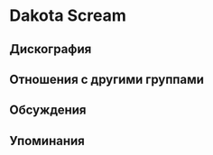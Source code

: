 # Dakota Scream



## Дискография


## Отношения с другими группами


## Обсуждения


## Упоминания

